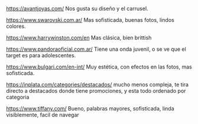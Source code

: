 https://avantjoyas.com/ Nos gusta su diseño y el carrusel.

https://www.swarovski.com.ar/ Mas sofisticada, buenas fotos, lindos colores.

https://www.harrywinston.com/en Mas clásica, bien brittish

https://www.pandoraoficial.com.ar/ Tiene una onda juvenil, o se ve que el target es para adolescentes.

https://www.bulgari.com/en-int/ Muy estética, con efectos en las fotos, mas sofisticada.

https://inplata.com/categories/destacados/ mucho menos compleja, te tira directo a destacados donde tiene promociones, y esta todo ordenado por categoria

https://www.tiffany.com/ Bueno, palabras mayores, sofisticada, linda visiblemente, facil de navegar